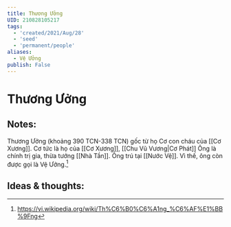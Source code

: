 ```yaml
---
title: Thương Ưởng
UID: 210828105217
tags:
  - 'created/2021/Aug/28'
  - 'seed'
  - 'permanent/people'
aliases:
  - Vệ Ưởng
publish: False
---
```

# Thương Ưởng

## Notes:
Thương Ưởng (khoảng 390 TCN-338 TCN) gốc từ họ Cơ con cháu của [[Cơ Xương]]. Cơ tức là họ của [[Cơ Xương]], [[Chu Vũ Vương|Cơ Phát]]
Ông là chính trị gia, thừa tướng [[Nhà Tần]]. Ông trú tại [[Nước Vệ]]. Vì thế, ông còn được gọi là Vệ Ưởng.[^1]

## Ideas & thoughts:

[^1]: https://vi.wikipedia.org/wiki/Th%C6%B0%C6%A1ng_%C6%AF%E1%BB%9Fng